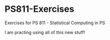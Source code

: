 # PS811-Exercises
Exercises for PS 811 - Statistical Computing in PS

I am practing using all of this new stuff! 